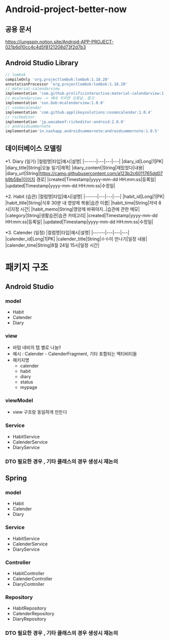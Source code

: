 # Android-project-better-now

## 공용 문서
<https://jungspin.notion.site/Android-APP-PROJECT-021b6d10cc4c4d5f8121208d73f2d7b3>


## Android Studio Library
```gradle
// lombok
compileOnly 'org.projectlombok:lombok:1.18.20'
annotationProcessor 'org.projectlombok:lombok:1.18.20'
// material-calendarview
implementation 'com.github.prolificinteractive:material-calendarview:1.4.3'
// mcalendarview -> 얘네 지우면 오류남..참고
implementation 'sun.bob:mcalendarview:1.0.0'
// cosmocalendar
implementation 'com.github.applikeysolutions:cosmocalendar:1.0.4'
// richeditor
implementation 'jp.wasabeef:richeditor-android:2.0.0'
// androidsummernote
implementation'in.nashapp.androidsummernote:androidsummernote:1.0.5'
```


## 데이터베이스 모델링

*1. Diary (일기)
|컬럼명|타입|예시|설명|
|------|---|---|---|
|diary_id|Long|1|PK|
|diary_title|String|오늘 일기|제목|
|diary_content|String|재밌었다|내용|
|diary_url|String|https://camo.githubusercontent.com/a123b2c6011765dd07b9b58e|이미지 경로|
|created|Timestamp|yyyy-mm-dd HH:mm:ss|등록일|
|updated|Timestamp|yyyy-mm-dd HH:mm:ss|수정일|

*2. Habit (습관)
|컬럼명|타입|예시|설명|
|------|---|---|---|
|habit_id|Long|1|PK|
|habit_title|String|식후 30분 내 영양제 복용|습관 이름|
|habit_time|String|저녁 8시|지정 시간|
|habit_memo|String|영양제 바꿔야지..|습관에 관한 메모|
|category|String|생활습관|습관 카테고리|
|created|Timestamp|yyyy-mm-dd HH:mm:ss|등록일|
|updated|Timestamp|yyyy-mm-dd HH:mm:ss|수정일|

*3. Calender (일정)
|컬럼명|타입|예시|설명|
|------|---|---|---|
|calender_id|Long|1|PK|
|calender_title|String|ㅇㅇ이 만나기|일정 내용|
|calender_time|String|8월 24일 15시|일정 시간|

# 패키지 구조
## Android Studio
### model
- Habit
- Calender
- Diary

### view
- 바텀 네비의 탭 별로 나눔!!
- 예시 :  Calender - CalenderFragment, 기타 포함되는 액티비티들
- 패키지명
    - calender
    - habit
    - diary
    - status
    - mypage

### viewModel
- view 구조랑 동일하게 만든다

### Service
- HabitService
- CalenderService
- DiaryService

### DTO 필요한 경우 , 기타 클래스의 경우 생성시 재논의

## Spring

### model
- Habit
- Calender
- Diary

### Service
- HabitService
- CalenderService
- DiaryService

### Controller
- HabitController
- CalenderController
- DiaryController

### Repository
- HabitRepository
- CalenderRepository
- DiaryRepository

### DTO 필요한 경우 , 기타 클래스의 경우 생성시 재논의